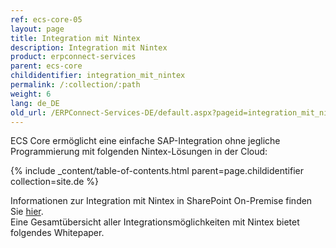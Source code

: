 ```yaml
---
ref: ecs-core-05
layout: page
title: Integration mit Nintex
description: Integration mit Nintex
product: erpconnect-services
parent: ecs-core
childidentifier: integration_mit_nintex
permalink: /:collection/:path
weight: 6
lang: de_DE
old_url: /ERPConnect-Services-DE/default.aspx?pageid=integration_mit_nintex
---
```


ECS Core ermöglicht eine einfache SAP-Integration ohne jegliche Programmierung mit folgenden Nintex-Lösungen in der Cloud:

{% include _content/table-of-contents.html parent=page.childidentifier collection=site.de %}

Informationen zur Integration mit Nintex in SharePoint On-Premise finden Sie [hier](../../erpconnect-services/sap-integration-nintex).  
Eine Gesamtübersicht aller Integrationsmöglichkeiten mit Nintex bietet folgendes Whitepaper.    